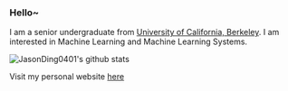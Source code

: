### Hello~

I am a senior undergraduate from [University of California, Berkeley](https://www.berkeley.edu). I am interested in Machine Learning and Machine Learning Systems.


![JasonDing0401's github stats](https://github-readme-stats.vercel.app/api?username=JasonDing0401&show_icons=true&hide_border=true)

Visit my personal website [here](https://jasonding0401.github.io/)
